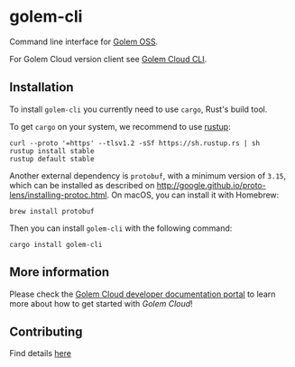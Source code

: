 # golem-cli

Command line interface for [Golem OSS](https://golem.cloud).

For Golem Cloud version client see [Golem Cloud CLI](https://github.com/golemcloud/golem-cloud-cli).

## Installation

To install `golem-cli` you currently need to use `cargo`, Rust's build tool.

To get `cargo` on your system, we recommend to use [rustup](https://rustup.rs/):

```shell
curl --proto '=https' --tlsv1.2 -sSf https://sh.rustup.rs | sh
rustup install stable
rustup default stable
```

Another external dependency is `protobuf`, with a minimum version of `3.15`,
which can be installed as described on http://google.github.io/proto-lens/installing-protoc.html. On macOS, you can install it with Homebrew:

```shell
brew install protobuf
```

Then you can install `golem-cli` with the following command:

```shell
cargo install golem-cli
```

## More information

Please check the [Golem Cloud developer documentation portal](https://learn.golem.cloud) to learn more about how to get started with _Golem Cloud_!

## Contributing

Find details [here](CONTRIBUTING.md)
